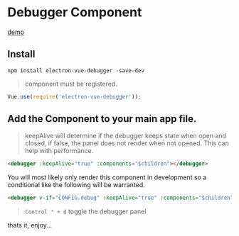 # Debugger Component

[demo](https://user-images.githubusercontent.com/64978/26994758-dc5db3dc-4d1d-11e7-93ce-57b481c3973a.png)

## Install

```
npm install electron-vue-debugger -save-dev
```
> component must be registered.

``` javascript
Vue.use(require('electron-vue-debugger'));
```

## Add the Component to your main app file.

> keepAlive will determine if the debugger keeps state when open and closed, if false, the panel does not render when not opened. This can help with performance.

```html
<debugger :keepAlive="true" :components="$children"></debugger>
```

You will most likely only render this component in development so a conditional like the following will be warranted.

```html
<debugger v-if="CONFIG.debug" :keepAlive="true" :components="$children"></debugger>
```

> `Control ⌃ + d` toggle the debugger panel

thats it, enjoy...
